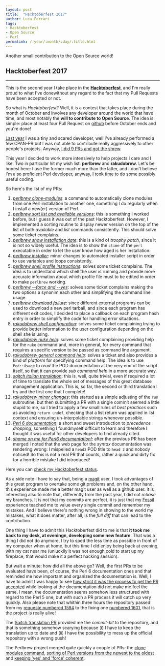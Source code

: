 ```yaml
---
layout: post
title:  "Hacktoberfest 2017"
author: Luca Ferrari
tags:
- Hacktoberfest
- Open Source
- Perl
permalink: /:year/:month/:day/:title.html
---
```

Another small contribution to the Open Source world!

## Hacktoberfest 2017
-----

This is the second year I take place in the **[Hacktoberfest](https://hacktoberfest.digitalocean.com/)**, and I'm really proud to what I've donewithout any regard to the fact that my Pull Requests have been accepted or not.

So what is *Hacktoberfest*?
Well, it is a contest that takes place during the month of October and involves any developer around the world that have time, and most notably
the **will to contribute to Open Source**. The idea is simple: place at least four Pull Request on [github](https://github.com)
before October ends and you're done!

[Last year](https://fluca1978.github.io/hacktoberfest/) I was a tiny and scared developer, well I've already performed a few CPAN-PR
but I was not able to contribute really aggressively to other people's projects. Anyway, [I did 9 PRs and got the shrew](https://fluca1978.github.io/hacktoberfest-shrew/).

This year I decided to work more intensively to help projects I care and I like.
Two in particular hit my wish list: **perlbrew** and **rakudobrew**. Let's be honest here: I use the former much more than the latter,
and I don't believe I'm a so proficient Perl developer, anyway, I took time to do some possibly useful coding.

So here's the list of my PRs:
1. [*perlbrew clone-modules*](https://github.com/gugod/App-perlbrew/pull/564): a command to automatically clone modules
from one Perl installation to another one, something I do regularly when I install a new(er) version of Perl.
2. [*perlbrew sort list and available versions*](https://github.com/gugod/App-perlbrew/pull/565): this is something I worked before, but I guess
it was out of the past Hacktoberfest. However, I implemented a sorting routine to display newer version on the top of the list of both
*available* and *list* commands consistently. This should solve some ticket complains.
3. [*perlbrew show installation date*](https://github.com/gugod/App-perlbrew/pull/566): this is a kind of *troophy patch*, since it is not
so widely useful. The idea is to show the ```ctime``` of the ```perl``` executable in order to let the user know how aged is
her installation.
4. [*perlbrew installer*](https://github.com/gugod/App-perlbrew/pull/568): minor changes to automated installer script in order
to use variables and loops consistently.
5. [*perlbrew shell profile instructions*](https://github.com/gugod/App-perlbrew/pull/569): solves some ticket complains. The idea
is to understand which shell the user is running and provide more accurate information about which profile file must to be edited
in order to make ```perlbrew``` working.
6. [*perlbrew --force and --yes*](https://github.com/gugod/App-perlbrew/pull/570): solves some ticket complains making the two options
a synonim each other and simplifying the command line usage.
7. [*perlbrew download failure*](https://github.com/gugod/App-perlbrew/pull/571): since different external programs can be used to
download a new perl tarball, and since each program has different exit codes, I decided to place a callback on each program hash entry
in order to simplify the code for handling error situations.
8. [*rakudobrew shell configuration*](https://github.com/tadzik/rakudobrew/pull/123): solves some ticket complaining trying to
provide better information to the user configuration depending on the shell she is using.
9. [*rakudobrew nuke help*](https://github.com/tadzik/rakudobrew/pull/124): solves some ticket complaining providing help
for the ```nuke``` command and, more in general, for every command that requires a specific version to be passed as command line argument.
10. [*rakudobrew general command help*](https://github.com/tadzik/rakudobrew/pull/125): solves a ticket and also provides a kind of *platform*
for specifying command help. The idea is to use ```Pod::Usage``` to *read* the POD documentation at the very end of the script itself,
so that it can provide *sub command help* in a more accurate way.
11. [*sqitch italian translation*](https://github.com/theory/sqitch/pull/357): this is, well, quite trivial, even if required
a lot of time to translate the whole set of messages of this great database management application. This is, so far, the second or third
translation I try and the first one that I complete!
12. [*rakudobrew minor changes*](https://github.com/tadzik/rakudobrew/pull/126): this started as a simple adjusting of the ```run```
subroutine, but then submitting a PR with a single commit seemed a little stupid to me, so I tried to apply a few small rules of
*best practices* such as avoiding ```return undef```, checking that a list return was applied in list context and ensuring
un-interpolable strings whenever possible.
13. [*Perl 6 documentation*](https://github.com/perl6/doc/pull/1594): a short and sweet introduction to *precedence dropping*, something I foundmyself difficult to learn and therefore I thought it was useful for other developers to find already cited.
14. [*shame on me for Perl6 documentation!*](https://github.com/perl6/doc/pull/1601): after the previous PR has been merged I noted that the
web page for the *syntax* documentation was rendering wrong: I mispelled a ```head2``` POD title to ```head 2``` and nobody noticed! So this
is not a real PR that counts, rather a quick and dirty fix for a horrible mistake I did introduced!

Here you can [check my Hacktoberfest status](https://hacktoberfestchecker.herokuapp.com/?username=fluca1978).

As a side note I have to say that, being a [magit](https://github.com/magit/magit) user, I took advantages of this great program
to overtake some git problems and, on the other hand, this experience made me a better magit user as well as a github user.
It is interesting also to note that, differently from the past year, I did not *rebase* my branches. It is not that my commits are
perfect, it is just that my [Fossil](https://www.fossil-scm.org/index.html/doc/trunk/www/index.wiki) experience teached me to value
every single  commit and remember my mistakes. And I believe there's nothing wrong in showing to the world my mistakes, what it does matter, after all, is the *full diff* that can lead to the contribution.

One thing I have to admit this Hacktoberfest did to me is that **it took me back to my desk, at eveningn, developing some new feature**. That was
a thing I did not do anymore, I try to sped the less time as possible in front of my computer when at home, but this time I did enjoy being back
at evening, with my cat near me (unluckily it was not enough cold to start up my fireplace, that would make it a perfect hacking session).


But wait a minute: how did all the above go?
Well, the first PRs to be evaluated have been, of course, the Perl 6 documentation ones and that reminded me how important and organized
the documentation is. Well, I have to admit I was happy to see [how strict it was the process to get the PR accepted](https://github.com/perl6/doc/pull/1594/commits/69d7951fc52efc455c3885677c95a7f121fed40d) while looking at the documentation
did not make me feel the same. I mean, the documentation seems somehow less structured with regard to the Perl 5 one, but
with such a PR process it will catch up very quickly. Also please note that whithin three hours the repository passed from my [requeste numbered 1594](https://github.com/perl6/doc/pull/1594) to the fixing one [numbered 1601](https://github.com/perl6/doc/pull/1601), that is the project is
really alive!

The [Sqitch translation PR](https://github.com/theory/sqitch/pull/357) provided me the *commit-bit* to the repository, and that is something somehow scarying because (i) I have to keep the translation up to date and (ii) I have the possibility to mess up the official repository with a wrong push!

The Perlbrew project merged quite quickly a couple of PRs: the [clone modules command](https://github.com/gugod/App-perlbrew/pull/564),  [sorting of Perl versions from the newest to the oldest](https://github.com/gugod/App-perlbrew/pull/565) and [keeping 'yes' and 'force' coherent](https://github.com/gugod/App-perlbrew/pull/570).
